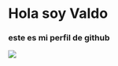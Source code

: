 # Hola soy Valdo


### este es mi perfil de github 

![]([IMG_9821.HEIC](https://www.google.com.mx/imgres?q=tokio%20school&imgurl=https%3A%2F%2Fi.ytimg.com%2Fvi%2FdtEOIZcl4v8%2Fmaxresdefault.jpg&imgrefurl=https%3A%2F%2Fm.youtube.com%2Fwatch%3Fv%3DdtEOIZcl4v8%26embeds_referring_euri%3Dhttps%253A%252F%252Fguiademicroempresas.es%252F%26feature%3Demb_imp_woyt&docid=8QPQjsSpctGW9M&tbnid=NC6SBZ9RZrFeyM&vet=12ahUKEwjSqsqP2aWFAxUqC0QIHXWZC08QM3oECDcQAA..i&w=1280&h=720&hcb=2&itg=1&ved=2ahUKEwjSqsqP2aWFAxUqC0QIHXWZC08QM3oECDcQAA))
